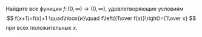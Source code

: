 Найдите все функции $f\colon (0,\infty) \to (0,\infty)$, 
удовлетворяющие условиям 
$$ f(x+1)=f(x)+1 \quad\hbox{и}\quad 
   f\left({1\over f(x)}\right)={1\over x} $$
при всех положительных $x$.